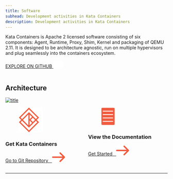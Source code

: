 ```yaml
---
title: Software
subhead: Development activities in Kata Containers
description: Development activities in Kata Containers
---
```


Kata Containers is Apache 2 licensed software consisting of six components: Agent, Runtime, Proxy, Shim, Kernel and packaging of QEMU 2.11. It is designed to be architecture agnostic, run on multiple hypervisors and plug seamlessly into the containers ecosystem.
<br>

<a href="#" class="button is-primary-dark is-rounded">
  <span>EXPLORE ON GITHUB</span>

  <span class="ico">
    <img src="../.vuepress/theme/svg/arrow-left.svg" alt="Learn More" />
  </span>
</a>

<br>
<br>


## Architecture

  <a href="/images/Airship_Diagram_SimplifiedArchitecture.jpg">
    <img
      src="/images/Airship_Diagram_SimplifiedArchitecture.jpg"
      alt="title"
    />
  </a>


<br>

<div class="columns">
  <div class="column">
    <div class="box is-green">
     <div class="box-text"><div class="software-icon"><figure class="image is-64x64">
      <img src="../.vuepress/theme/svg/logo_ico1.svg">
      </figure></div><h3 class="is-software">Get Kata Containers</h3>
      <a href="https://git.katacontainers.io/cgit" class="a-primary-blue" >
        Go to Git Repository &nbsp <img src="../.vuepress/theme/svg/arrow-left_primary-dark.svg" class="a-primary-blue">
      </a></div>
    </div>
  </div>
  <div class="column">
    <div class="box is-green">
     <div class="box-text"><div class="software-icon" style="align-content: middle"><figure class="image is-64x64">
      <img style="height: 56.13px" src="../.vuepress/theme/svg/document_primary-dark.svg">
      </figure></div><h3 class="is-software">View the Documentation</h3>
      <a href="https://airship-treasuremap.readthedocs.io/en/latest/" class="a-primary-blue">
        Get Started &nbsp <img src="../.vuepress/theme/svg/arrow-left_primary-dark.svg">
      </a></div>
    </div>
  </div>
</div>

<br>





---